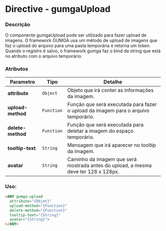 # Directive - gumgaUpload

### Descrição
O componente gumgaUpload pode ser utilizado para fazer upload de imagens. O framework GUMGA usa um método de upload	de imagens que faz o upload do arquivo para uma pasta temporária e retorna um token. Quando o registro é salvo, o framework gumga faz o bind da string que está no atributo com o arquivo temporário.


### Atributos
Parametro | Tipo | Detalhe
--- | --- | ---
**attribute** | `Object` |  Objeto que irá conter as informações da imagem.
**upload-method** | `Function` | Função que será executada para fazer o upload da imagem para o arquivo temporário.
**delete-method** | `Function` | Função que será executada para deletar a imagem do espaço temporário.
**tooltip-text** | `String` | Mensagem que irá aparecer no tooltip da imagem.
**avatar** | `String` | Caminho da imagem que será mostrada antes do upload, a mesma deve ter 128 x 128px. 

### Uso:
```html
<ANY gumga-upload
  attribute="{Objet}"
  upload-method="{Function}"
  delete-method="{Function}"
  tooltip-text="{String}"
  avatar="{String}">
</ANY>
```
